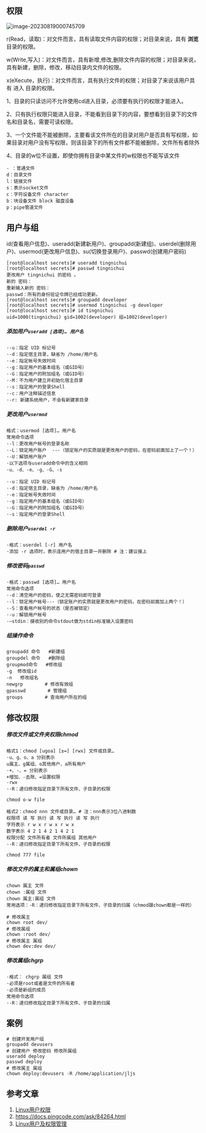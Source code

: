 ## 权限

![image-20230819000745709](https://chunhui-a.oss-cn-nanjing.aliyuncs.com/typora/img/image-20230819000745709.png)

r(Read，读取)：对文件而言，具有读取文件内容的权限；对目录来说，具有 **浏览** 目录的权限。

w(Write,写入)：对文件而言，具有新增,修改,删除文件内容的权限；对目录来说，具有新建，删除，修改，移动目录内文件的权限。

x(eXecute，执行)：对文件而言，具有执行文件的权限；对目录了来说该用户具有 进入 目录的权限。

1、目录的只读访问不允许使用cd进入目录，必须要有执行的权限才能进入。

2、只有执行权限只能进入目录，不能看到目录下的内容，要想看到目录下的文件名和目录名，需要可读权限。

3、一个文件能不能被删除，主要看该文件所在的目录对用户是否具有写权限，如果目录对用户没有写权限，则该目录下的所有文件都不能被删除，文件所有者除外

4、目录的w位不设置，即使你拥有目录中某文件的w权限也不能写该文件

```
- ：普通文件
d：目录文件
l：链接文件
s：表示socket文件          
c：字符设备文件 character
b：块设备文件 block 磁盘设备
p：pipe管道文件
```

## 用户与组

id(查看用户信息)、useradd(新建新用户)、groupadd(新建组)、userdel(删除用户)、usermod(更改用户信息)、su(切换登录用户)、passwd(创建用户密码)

```shell
[root@localhost secrets]# useradd tingnichui
[root@localhost secrets]# passwd tingnichui
更改用户 tingnichui 的密码 。
新的 密码：
重新输入新的 密码：
passwd：所有的身份验证令牌已经成功更新。
[root@localhost secrets]# groupadd developer
[root@localhost secrets]# usermod tingnichui -g developer
[root@localhost secrets]# id tingnichui
uid=1000(tingnichui) gid=1002(developer) 组=1002(developer)
```

##### 添加用户`useradd [选项]… 用户名`

```shell
·-u：指定 UID 标记号
·-d：指定宿主目录，缺省为 /home/用户名
·-e：指定帐号失效时间
·-g：指定用户的基本组名（或GID号）
·-G：指定用户的附加组名（或GID号）
·-M：不为用户建立并初始化宿主目录
·-s：指定用户的登录Shell
·-c：用户注释描述信息
·-r: 新建系统用户，不会有新建家目录
```

##### 更改用户`usermod` 

```shell
格式：usermod [选项]… 用户名
常用命令选项
·-l：更改用户帐号的登录名称
·-L：锁定用户账户  ---（锁定账户的实质就是更改用户的密码，在密码前面加上了一个！）
·-U：解锁用户账户
·以下选项与useradd命令中的含义相同
-u、-d、-e、-g、-G、-s

·-u：指定 UID 标记号
·-d：指定宿主目录，缺省为 /home/用户名
·-e：指定帐号失效时间
·-g：指定用户的基本组名（或GID号）
·-G：指定用户的附加组名（或GID号）
·-s：指定用户的登录Shell
```

##### 删除用户`userdel -r`

```shell
·格式：userdel [-r] 用户名
·添加 -r 选项时，表示连用户的宿主目录一并删除 # 注：建议接上
```

##### 修改密码`passwd`

```
·格式：passwd [选项]… 用户名
常用命令选项
·-d：清空用户的密码，使之无需密码即可登录
·-l：锁定用户帐号---（锁定账户的实质就是更改用户的密码，在密码前面加上两个！）
·-S：查看用户帐号的状态（是否被锁定）
·-u：解锁用户帐号
·–stdin：接收别的命令stdout做为stdin标准输入设置密码
```

##### 组操作命令

```
groupadd 命令   #新建组
groupdel 命令   #删除组
groupmod命令   #修改组
-g  修改组id
-n   修改组名
newgrp        # 修改有效组
gpasswd        # 管理组
groups        # 查询用户所在的组
```

## 修改权限

##### 修改文件或文件夹权限chmod

```
格式1：chmod [ugoa] [±=] [rwx] 文件或目录…
·u、g、o、a 分别表示
u属主、g属组、o其他用户、a所有用户
·+、-、= 分别表示
+增加、-去除、=设置权限
·rwx
·-R：递归修改指定目录下所有文件、子目录的权限
```

```shell
chmod o-w file
```



```shell
格式2：chmod nnn 文件或目录… # 注：nnn表示3位八进制数
权限项 读 写 执行 读 写 执行 读 写 执行
字符表示 r w x r w x r w x
数字表示 4 2 1 4 2 1 4 2 1
权限分配 文件所有者 文件所属组 其他用户
·-R：递归修改指定目录下所有文件、子目录的权限
```

```shell
chmod 777 file
```

##### 修改文件的属主和属组chown

```shell
chown 属主 文件
chown :属组 文件
chown 属主:属组 文件
常用选项：-R：递归修改指定目录下所有文件、子目录的归属（chmod跟chown都是一样的）
```

```
# 修改属主
chown root dev/
# 修改属组
chown :root dev/
# 修改属主 属组
chown dev:dev dev/
```



##### 修改属组chgrp 

```
·格式： chgrp 属组 文件
·必须是root或者是文件的所有者
·必须是新组的成员
常用命令选项
·-R：递归修改指定目录下所有文件、子目录的归属
```

## 案例

```
# 创建开发用户组
groupadd devusers
# 创建用户 修改密码 修改所属组
useradd deploy
passwd deploy
# 修改属主 属组
chown deploy:devusers -R /home/application/jljs
```



## 参考文章

1. [Linux用户权限](https://blog.csdn.net/weixin_43880061/article/details/123432772)
1. https://docs.pingcode.com/ask/84264.html
1. [Linux用户及权限管理](https://www.cnblogs.com/xiaozhi1223/p/15126292.html)

